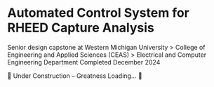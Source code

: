 # Automated Control System for RHEED Capture Analysis

Senior design capstone at Western Michigan University > College of Engineering and Applied Sciences (CEAS) > Electrical and Computer Engineering Department
Completed December 2024

🚧 Under Construction – Greatness Loading... 🚀
